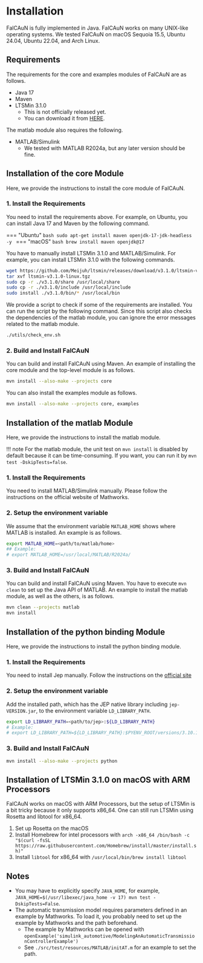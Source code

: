 Installation
============

FalCAuN is fully implemented in Java. FalCAuN works on many UNIX-like operating systems. We tested FalCAuN on macOS Sequoia 15.5, Ubuntu 24.04, Ubuntu 22.04, and Arch Linux.

Requirements
------------

The requirements for the core and examples modules of FalCAuN are as follows.

- Java 17
- Maven
- LTSMin 3.1.0
    - This is not officially released yet.
    - You can download it from [HERE](https://github.com/Meijuh/ltsmin/releases/tag/v3.1.0).

The matlab module also requires the following.

- MATLAB/Simulink
    - We tested with MATLAB R2024a, but any later version should be fine.

Installation of the core Module
-------------------------------

Here, we provide the instructions to install the core module of FalCAuN.

### 1. Install the Requirements

You need to install the requirements above. For example, on Ubuntu, you can install Java 17 and Maven by the following command.

=== "Ubuntu"
    ```bash
    sudo apt-get install maven openjdk-17-jdk-headless -y
    ```
=== "macOS"
    ```bash
    brew install maven openjdk@17
    ```

You have to manually install LTSMin 3.1.0 and MATLAB/Simulink. For example, you can install LTSMin 3.1.0 with the following commands.

```sh
wget https://github.com/Meijuh/ltsmin/releases/download/v3.1.0/ltsmin-v3.1.0-linux.tgz -O ltsmin-v3.1.0-linux.tgz
tar xvf ltsmin-v3.1.0-linux.tgz
sudo cp -r ./v3.1.0/share /usr/local/share
sudo cp -r ./v3.1.0/include /usr/local/include
sudo install ./v3.1.0/bin/* /usr/local/bin
```

We provide a script to check if some of the requirements are installed. You can run the script by the following command. Since this script also checks the dependencies of the matlab module, you can ignore the error messages related to the matlab module.

```sh
./utils/check_env.sh
```

### 2. Build and Install FalCAuN

You can build and install FalCAuN using Maven. An example of installing the core module and the top-level module is as follows.

```sh
mvn install --also-make --projects core
```

You can also install the examples module as follows.

```sh
mvn install --also-make --projects core, examples
```

Installation of the matlab Module
---------------------------------

Here, we provide the instructions to install the matlab module.

!!! note
    For the matlab module, the unit test on `mvn install` is disabled by default because it can be time-consuming. If you want, you can run it by `mvn test -DskipTests=false`.

### 1. Install the Requirements

You need to install MATLAB/Simulink manually. Please follow the instructions on the official website of Mathworks.

### 2. Setup the environment variable

We assume that the environment variable `MATLAB_HOME` shows where MATLAB is installed. An example is as follows.

```sh
export MATLAB_HOME=<path/to/matlab/home>
## Example:
# export MATLAB_HOME=/usr/local/MATLAB/R2024a/
```

### 3. Build and Install FalCAuN

You can build and install FalCAuN using Maven. You have to execute `mvn clean` to set up the Java API of MATLAB. An example to install the matlab module, as well as the others, is as follows.

```sh
mvn clean --projects matlab
mvn install
```

Installation of the python binding Module
----------------------------------------

Here, we provide the instructions to install the python binding module.

### 1. Install the Requirements

You need to install Jep manually. Follow the instructions on the [official site](https://github.com/ninia/jep)

### 2. Setup the environment variable

Add the installed path, which has the JEP native library including `jep-VERSION.jar`, to the environment variable `LD_LIBRARY_PATH`.

```sh
export LD_LIBRARY_PATH=<path/to/jep>:${LD_LIBRARY_PATH}
# Example:
# export LD_LIBRARY_PATH=${LD_LIBRARY_PATH}:$PYENV_ROOT/versions/3.10.15/lib/python3.10/site-packages/jep
```

### 3. Build and Install FalCAuN

```sh
mvn install --also-make --projects python
```

Installation of LTSMin 3.1.0 on macOS with ARM Processors
---------------------------------------------------------

FalCAuN works on macOS with ARM Processors, but the setup of LTSMin is a bit tricky because it only supports x86\_64. One can still run LTSMin using Rosetta and libtool for x86\_64.

1. Set up Rosetta on the macOS
2. Install Homebrew for intel processors with `arch -x86_64 /bin/bash -c "$(curl -fsSL https://raw.githubusercontent.com/Homebrew/install/master/install.sh)"`
3. Install `libtool` for x86_64 with `/usr/local/bin/brew install libtool`

Notes
-----

- You may have to explicitly specify `JAVA_HOME`, for example, `JAVA_HOME=$(/usr/libexec/java_home -v 17) mvn test -DskipTests=False`.
- The automatic transmission model requires parameters defined in an example by Mathworks. To load it, you probably need to set up the example by Mathworks and the path beforehand.
    - The example by Mathworks can be opened with `openExample('simulink_automotive/ModelingAnAutomaticTransmissionControllerExample')`
    - See `./src/test/resources/MATLAB/initAT.m` for an example to set the path.
